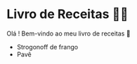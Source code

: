 # Livro de Receitas :man_cook:

Olá ! Bem-vindo ao meu livro de receitas :wave:

- Strogonoff de frango
- Pavê
